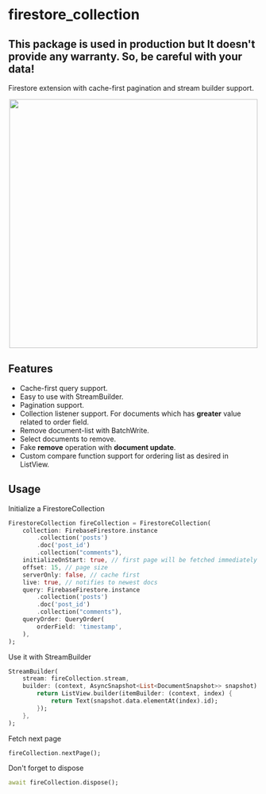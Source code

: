 # firestore_collection

## This package is used in production but It doesn't provide any warranty. So, be careful with your **data**!

Firestore extension with cache-first pagination and stream builder support.

<p align="center">
  <img src="https://github.com/azazadev/firestore_collection/tree/master/assets/screen.gif" height="500px">
</p>

## Features
- Cache-first query support.
- Easy to use with StreamBuilder.
- Pagination support.
- Collection listener support. For documents which has **greater** value related to order field.
- Remove document-list with BatchWrite.
- Select documents to remove.
- Fake **remove** operation with **document update**.
- Custom compare function support for ordering list as desired in ListView.

## Usage

Initialize a FirestoreCollection

``` Dart
FirestoreCollection fireCollection = FirestoreCollection(
    collection: FirebaseFirestore.instance
        .collection('posts')
        .doc('post_id')
        .collection("comments"),
    initializeOnStart: true, // first page will be fetched immediately
    offset: 15, // page size
    serverOnly: false, // cache first
    live: true, // notifies to newest docs
    query: FirebaseFirestore.instance
        .collection('posts')
        .doc('post_id')
        .collection("comments"),
    queryOrder: QueryOrder(
        orderField: 'timestamp',
    ),
);
```

Use it with StreamBuilder

``` Dart
StreamBuilder(
    stream: fireCollection.stream,
    builder: (context, AsyncSnapshot<List<DocumentSnapshot>> snapshot) {
        return ListView.builder(itemBuilder: (context, index) {
            return Text(snapshot.data.elementAt(index).id);
        });
    },
);
```

Fetch next page

``` Dart
fireCollection.nextPage();
```

Don't forget to dispose

``` Dart
await fireCollection.dispose();
```
